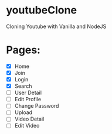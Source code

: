 # youtubeClone

Cloning Youtube with Vanilla and NodeJS

# Pages:

- [x] Home
- [x] Join
- [x] Login
- [x] Search
- [ ] User Detail
- [ ] Edit Profile
- [ ] Change Password
- [ ] Upload
- [ ] Video Detail
- [ ] Edit Video
